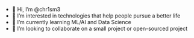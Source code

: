 - 👋 Hi, I’m @chr1sm3
- 👀 I’m interested in technologies that help people pursue a better life
- 🌱 I’m currently learning ML/AI and Data Science
- 💞️ I’m looking to collaborate on a small project or open-sourced project
